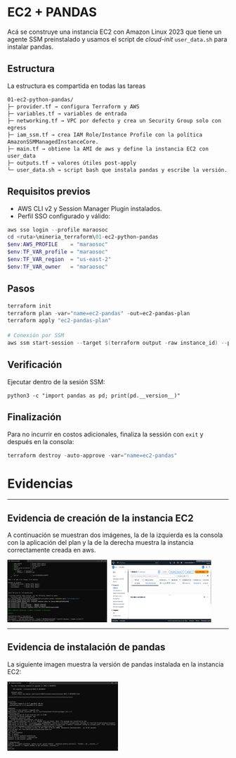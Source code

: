 # EC2 + PANDAS
Acá se construye una instancia EC2 con Amazon Linux 2023 que tiene un agente SSM preinstalado y usamos el script de _cloud-init_ `user_data.sh` para instalar pandas. 

## Estructura
La estructura es compartida en todas las tareas
```
01-ec2-python-pandas/
├─ provider.tf → configura Terraform y AWS
├─ variables.tf → variables de entrada
├─ networking.tf → VPC por defecto y crea un Security Group solo con egress
├─ iam_ssm.tf → crea IAM Role/Instance Profile con la política AmazonSSMManagedInstanceCore.
├─ main.tf → obtiene la AMI de aws y define la instancia EC2 con user_data
├─ outputs.tf → valores útiles post-apply
└─ user_data.sh → script bash que instala pandas y escribe la versión.
```

## Requisitos previos
- AWS CLI v2 y Session Manager Plugin instalados.
- Perfil SSO configurado y válido:
```powershell
aws sso login --profile maraosoc
cd <ruta>\mineria_terraform\01-ec2-python-pandas
$env:AWS_PROFILE    = "maraosoc"
$env:TF_VAR_profile = "maraosoc"
$env:TF_VAR_region  = "us-east-2"
$env:TF_VAR_owner   = "maraosoc"
```

## Pasos
```powershell
terraform init
terraform plan -var="name=ec2-pandas" -out=ec2-pandas-plan
terraform apply "ec2-pandas-plan"

# Conexión por SSM
aws ssm start-session --target $(terraform output -raw instance_id) --profile maraosoc --region us-east-2
```

## Verificación
Ejecutar dentro de la sesión SSM:
```
python3 -c "import pandas as pd; print(pd.__version__)"
```

## Finalización
Para no incurrir en costos adicionales, finaliza la sessión con `exit` y después en la consola:
```powershell
terraform destroy -auto-approve -var="name=ec2-pandas"
```

# Evidencias

---

## Evidencia de creación de la instancia EC2

A continuación se muestran dos imágenes, la de la izquierda es la consola con la aplicación del plan y la de la derecha muestra la instancia correctamente creada en aws.

<div style="display: flex; gap: 10px;">
	<img src="screenshot/Captura de pantalla 2025-10-01 083509.png" alt="EC2 Creada - consola" width="45%" />
	<img src="screenshot/Captura de pantalla 2025-10-01 083545.png" alt="EC2 Creada - aws" width="45%" />
</div>

---
## Evidencia de instalación de pandas

La siguiente imagen muestra la versión de pandas instalada en la instancia EC2:

<img src="screenshot/Captura de pantalla 2025-10-01 090332.png" alt="Versión de pandas instalada" width="50%" />
